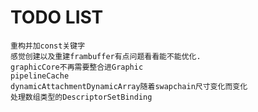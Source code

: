 # TODO LIST
    重构并加const关键字
    感觉创建以及重建frambuffer有点问题看看能不能优化.
    graphicCore不再需要整合进Graphic
    pipelineCache
    dynamicAttachmentDynamicArray随着swapchain尺寸变化而变化
    处理数组类型的DescriptorSetBinding